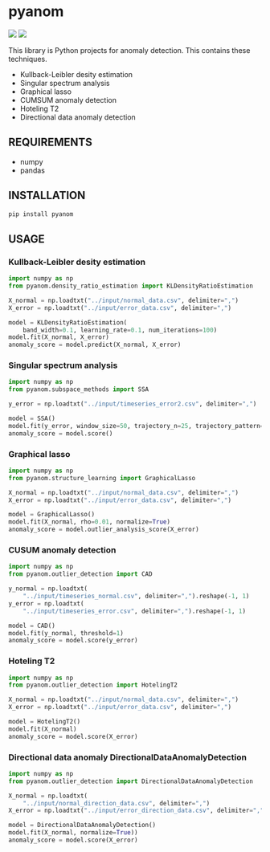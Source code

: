 # pyanom

![](https://img.shields.io/badge/python-3.6%7C3.7%7C3.8-green?style=plastic)
![](https://img.shields.io/badge/dynamic/json.svg?label=version&colorB=5f9ea0&query=$.version&uri=https://raw.githubusercontent.com/ground0state/pyanom/master/package.json&style=plastic)

This library is Python projects for anomaly detection. This contains these techniques.

- Kullback-Leibler desity estimation
- Singular spectrum analysis
- Graphical lasso
- CUMSUM anomaly detection
- Hoteling T2
- Directional data anomaly detection

## REQUIREMENTS

- numpy
- pandas

## INSTALLATION

```bash
pip install pyanom
```

## USAGE

### Kullback-Leibler desity estimation

```python
import numpy as np
from pyanom.density_ratio_estimation import KLDensityRatioEstimation

X_normal = np.loadtxt("../input/normal_data.csv", delimiter=",")
X_error = np.loadtxt("../input/error_data.csv", delimiter=",")

model = KLDensityRatioEstimation(
    band_width=0.1, learning_rate=0.1, num_iterations=100)
model.fit(X_normal, X_error)
anomaly_score = model.predict(X_normal, X_error)
```

### Singular spectrum analysis

```python
import numpy as np
from pyanom.subspace_methods import SSA

y_error = np.loadtxt("../input/timeseries_error2.csv", delimiter=",")

model = SSA()
model.fit(y_error, window_size=50, trajectory_n=25, trajectory_pattern=3, test_n=25, test_pattern=2, lag=25)
anomaly_score = model.score()
```

### Graphical lasso

```python
import numpy as np
from pyanom.structure_learning import GraphicalLasso

X_normal = np.loadtxt("../input/normal_data.csv", delimiter=",")
X_error = np.loadtxt("../input/error_data.csv", delimiter=",")

model = GraphicalLasso()
model.fit(X_normal, rho=0.01, normalize=True)
anomaly_score = model.outlier_analysis_score(X_error)
```

### CUSUM anomaly detection

```python
import numpy as np
from pyanom.outlier_detection import CAD

y_normal = np.loadtxt(
    "../input/timeseries_normal.csv", delimiter=",").reshape(-1, 1)
y_error = np.loadtxt(
    "../input/timeseries_error.csv", delimiter=",").reshape(-1, 1)

model = CAD()
model.fit(y_normal, threshold=1)
anomaly_score = model.score(y_error)
```

### Hoteling T2

```python
import numpy as np
from pyanom.outlier_detection import HotelingT2

X_normal = np.loadtxt("../input/normal_data.csv", delimiter=",")
X_error = np.loadtxt("../input/error_data.csv", delimiter=",")

model = HotelingT2()
model.fit(X_normal)
anomaly_score = model.score(X_error)
```

### Directional data anomaly DirectionalDataAnomalyDetection

```python
import numpy as np
from pyanom.outlier_detection import DirectionalDataAnomalyDetection

X_normal = np.loadtxt(
    "../input/normal_direction_data.csv", delimiter=",")
X_error = np.loadtxt("../input/error_direction_data.csv", delimiter=",")

model = DirectionalDataAnomalyDetection()
model.fit(X_normal, normalize=True))
anomaly_score = model.score(X_error)
```
